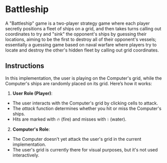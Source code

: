 
# Battleship 

A "Battleship" game is a two-player strategy game where each player secretly positions a fleet of ships on a grid, and then takes turns calling out coordinates to try and "sink" the opponent's ships by guessing their locations, aiming to be the first to destroy all of their opponent's vessels; essentially a guessing game based on naval warfare where players try to locate and destroy the other's hidden fleet by calling out grid coordinates. 

## Instructions

In this implementation, the user is playing on the Computer's grid, while the Computer's ships are randomly placed on its grid. Here’s how it works:

1. **User Role (Player)**:

- The user interacts with the Computer's grid by clicking cells to attack.
- The _attack_ function determines whether you hit or miss the Computer's ships.
- Hits are marked with 🔥 (fire) and misses with 💧 (water).

2. **Computer's Role**:

- The Computer doesn’t yet attack the user's grid in the current implementation.
- The user's grid is currently there for visual purposes, but it's not used interactively.
